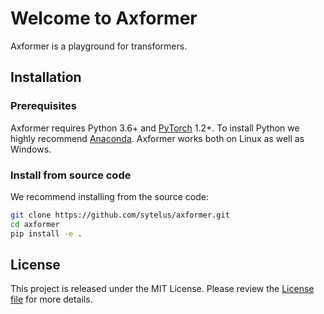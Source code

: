 # Welcome to Axformer

Axformer is a playground for transformers.

## Installation

### Prerequisites

Axformer requires Python 3.6+ and [PyTorch](https://pytorch.org/get-started/locally/) 1.2+. To install Python we highly recommend [Anaconda](https://www.anaconda.com/products/individual#Downloads). Axformer works both on Linux as well as Windows.

### Install from source code

We recommend installing from the source code:

```bash
git clone https://github.com/sytelus/axformer.git
cd axformer
pip install -e .
```

## License

This project is released under the MIT License. Please review the [License file](LICENSE.txt) for more details.
